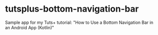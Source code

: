 # tutsplus-bottom-navigation-bar
Sample app for my Tuts+ tutorial: "How to Use a Bottom Navigation Bar in an Android App (Kotlin)"
